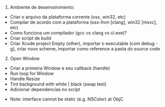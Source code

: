 1. Ambiente de desenvolvimento:
- Criar o arquivo da plataforma corrente (osx, win32, etc)
- Compilar de acordo com a plataforma (osx-llvm [clang], win32 [msvc], etc)
- Como funciona um compilador (gcc vs clang vs cl.exe)?
- Criar script de build
- Criar Xcode project Empty (other), importar o executable (com debug -g), criar novo scheme, importar como reference a pasta do source code

2. Open Window
- Criar a primeira Window e seu callback (handle)
- Run loop for Window
- Handle Resize
- Tint background with white | black (swap test)
- Adicionar dependencias no script
* Note: interface cannot be static (e.g. NSColor) at ObjC
